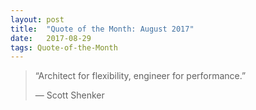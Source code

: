 ```yaml
---
layout:	post
title:	"Quote of the Month: August 2017"
date:	2017-08-29
tags: Quote-of-the-Month
---
```


> “Architect for flexibility, engineer for performance.”
> 
> — Scott Shenker  